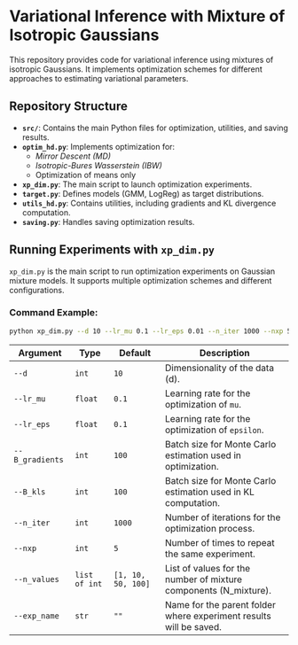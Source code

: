 # Variational Inference with Mixture of Isotropic Gaussians

This repository provides code for variational inference using mixtures of isotropic Gaussians. It implements optimization schemes for different approaches to estimating variational parameters.

## Repository Structure

- **`src/`**: Contains the main Python files for optimization, utilities, and saving results.
- **`optim_hd.py`**: Implements optimization for:
  - *Mirror Descent (MD)*
  - *Isotropic-Bures Wasserstein (IBW)*
  - Optimization of means only
- **`xp_dim.py`**: The main script to launch optimization experiments.
- **`target.py`**: Defines models (GMM, LogReg) as target distributions.
- **`utils_hd.py`**: Contains utilities, including gradients and KL divergence computation.
- **`saving.py`**: Handles saving optimization results.

## Running Experiments with `xp_dim.py`

`xp_dim.py` is the main script to run optimization experiments on Gaussian mixture models. It supports multiple optimization schemes and different configurations.

### Command Example:

```bash
python xp_dim.py --d 10 --lr_mu 0.1 --lr_eps 0.01 --n_iter 1000 --nxp 5 --n_values 1 10 50 100 --exp_name "experiment_1"
```


| Argument | Type | Default | Description |
|----------|------|---------|-------------|
| `--d` | `int` | `10` | Dimensionality of the data (d). |
| `--lr_mu` | `float` | `0.1` | Learning rate for the optimization of `mu`. |
| `--lr_eps` | `float` | `0.1` | Learning rate for the optimization of `epsilon`. |
| `--B_gradients` | `int` | `100` | Batch size for Monte Carlo estimation used in optimization. |
| `--B_kls` | `int` | `100` | Batch size for Monte Carlo estimation used in KL computation. |
| `--n_iter` | `int` | `1000` | Number of iterations for the optimization process. |
| `--nxp` | `int` | `5` | Number of times to repeat the same experiment. |
| `--n_values` | `list of int` | `[1, 10, 50, 100]` | List of values for the number of mixture components (N_mixture). |
| `--exp_name` | `str` | `""` | Name for the parent folder where experiment results will be saved. |

